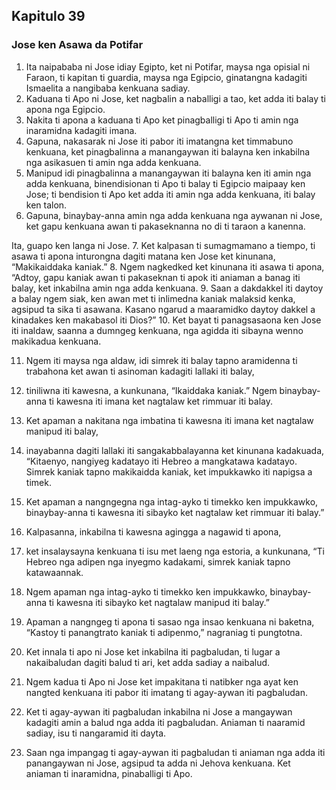 Kapitulo 39
-----------

### Jose ken Asawa da Potifar

1. Ita naipababa ni Jose idiay Egipto, ket ni Potifar, maysa nga opisial ni Faraon, ti kapitan ti guardia, maysa nga Egipcio, ginatangna kadagiti Ismaelita a nangibaba kenkuana sadiay.
2. Kaduana ti Apo ni Jose, ket nagbalin a naballigi a tao, ket adda iti balay ti apona nga Egipcio.
3. Nakita ti apona a kaduana ti Apo ket pinagballigi ti Apo ti amin nga inaramidna kadagiti imana.
4. Gapuna, nakasarak ni Jose iti pabor iti imatangna ket timmabuno kenkuana, ket pinagbalinna a manangaywan iti balayna ken inkabilna nga asikasuen ti amin nga adda kenkuana.
5. Manipud idi pinagbalinna a manangaywan iti balayna ken iti amin nga adda kenkuana, binendisionan ti Apo ti balay ti Egipcio maipaay ken Jose; ti bendision ti Apo ket adda iti amin nga adda kenkuana, iti balay ken talon.
6. Gapuna, binaybay-anna amin nga adda kenkuana nga aywanan ni Jose, ket gapu kenkuana awan ti pakaseknanna no di ti taraon a kanenna.

Ita, guapo ken langa ni Jose.
7. Ket kalpasan ti sumagmamano a tiempo, ti asawa ti apona inturongna dagiti matana ken Jose ket kinunana, “Makikaiddaka kaniak.”
8. Ngem nagkedked ket kinunana iti asawa ti apona, “Adtoy, gapu kaniak awan ti pakaseknan ti apok iti aniaman a banag iti balay, ket inkabilna amin nga adda kenkuana.
9. Saan a dakdakkel iti daytoy a balay ngem siak, ken awan met ti inlimedna kaniak malaksid kenka, agsipud ta sika ti asawana. Kasano ngarud a maaramidko daytoy dakkel a kinadakes ken makabasol iti Dios?”
10. Ket bayat ti panagsasaona ken Jose iti inaldaw, saanna a dumngeg kenkuana, nga agidda iti sibayna wenno makikadua kenkuana.

11. Ngem iti maysa nga aldaw, idi simrek iti balay tapno aramidenna ti trabahona ket awan ti asinoman kadagiti lallaki iti balay,
12. tiniliwna iti kawesna, a kunkunana, “Ikaiddaka kaniak.” Ngem binaybay-anna ti kawesna iti imana ket nagtalaw ket rimmuar iti balay.
13. Ket apaman a nakitana nga imbatina ti kawesna iti imana ket nagtalaw manipud iti balay,
14. inayabanna dagiti lallaki iti sangakabbalayanna ket kinunana kadakuada, “Kitaenyo, nangiyeg kadatayo iti Hebreo a mangkatawa kadatayo. Simrek kaniak tapno makikaidda kaniak, ket impukkawko iti napigsa a timek.
15. Ket apaman a nangngegna nga intag-ayko ti timekko ken impukkawko, binaybay-anna ti kawesna iti sibayko ket nagtalaw ket rimmuar iti balay.”
16. Kalpasanna, inkabilna ti kawesna agingga a nagawid ti apona,
17. ket insalaysayna kenkuana ti isu met laeng nga estoria, a kunkunana, “Ti Hebreo nga adipen nga inyegmo kadakami, simrek kaniak tapno katawaannak.
18. Ngem apaman nga intag-ayko ti timekko ken impukkawko, binaybay-anna ti kawesna iti sibayko ket nagtalaw manipud iti balay.”

19. Apaman a nangngeg ti apona ti sasao nga insao kenkuana ni baketna, “Kastoy ti panangtrato kaniak ti adipenmo,” nagraniag ti pungtotna.
20. Ket innala ti apo ni Jose ket inkabilna iti pagbaludan, ti lugar a nakaibaludan dagiti balud ti ari, ket adda sadiay a naibalud.
21. Ngem kadua ti Apo ni Jose ket impakitana ti natibker nga ayat ken nangted kenkuana iti pabor iti imatang ti agay-aywan iti pagbaludan.
22. Ket ti agay-aywan iti pagbaludan inkabilna ni Jose a mangaywan kadagiti amin a balud nga adda iti pagbaludan. Aniaman ti naaramid sadiay, isu ti nangaramid iti dayta.
23. Saan nga impangag ti agay-aywan iti pagbaludan ti aniaman nga adda iti panangaywan ni Jose, agsipud ta adda ni Jehova kenkuana. Ket aniaman ti inaramidna, pinaballigi ti Apo.